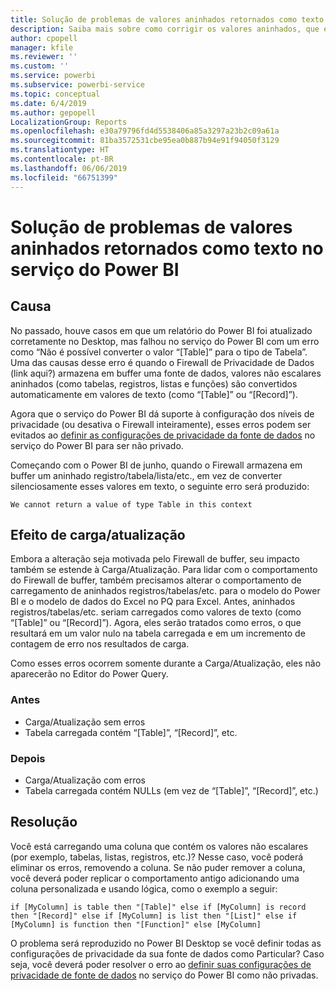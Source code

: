 ```yaml
---
title: Solução de problemas de valores aninhados retornados como texto no serviço do Power BI
description: Saiba mais sobre como corrigir os valores aninhados, que estão sendo convertidos em uma cadeia de caracteres ao usar configurações de privacidade de fonte de dados inadequada
author: cpopell
manager: kfile
ms.reviewer: ''
ms.custom: ''
ms.service: powerbi
ms.subservice: powerbi-service
ms.topic: conceptual
ms.date: 6/4/2019
ms.author: gepopell
LocalizationGroup: Reports
ms.openlocfilehash: e30a79796fd4d5538406a85a3297a23b2c09a61a
ms.sourcegitcommit: 81ba3572531cbe95ea0b887b94e91f94050f3129
ms.translationtype: HT
ms.contentlocale: pt-BR
ms.lasthandoff: 06/06/2019
ms.locfileid: "66751399"
---
```

# <a name="troubleshooting-nested-values-returned-as-text-in-power-bi-service"></a>Solução de problemas de valores aninhados retornados como texto no serviço do Power BI

## <a name="cause"></a>Causa

No passado, houve casos em que um relatório do Power BI foi atualizado corretamente no Desktop, mas falhou no serviço do Power BI com um erro como “Não é possível converter o valor “[Table]” para o tipo de Tabela”. Uma das causas desse erro é quando o Firewall de Privacidade de Dados (link aqui?) armazena em buffer uma fonte de dados, valores não escalares aninhados (como tabelas, registros, listas e funções) são convertidos automaticamente em valores de texto (como “[Table]” ou “[Record]”).

Agora que o serviço do Power BI dá suporte à configuração dos níveis de privacidade (ou desativa o Firewall inteiramente), esses erros podem ser evitados ao [definir as configurações de privacidade da fonte de dados](https://powerbi.microsoft.com/en-us/blog/privacy-levels-for-cloud-data-sources/) no serviço do Power BI para ser não privado.

Começando com o Power BI de junho, quando o Firewall armazena em buffer um aninhado registro/tabela/lista/etc., em vez de converter silenciosamente esses valores em texto, o seguinte erro será produzido: 

`We cannot return a value of type Table in this context`

## <a name="effect-on-loadrefresh"></a>Efeito de carga/atualização

Embora a alteração seja motivada pelo Firewall de buffer, seu impacto também se estende à Carga/Atualização. Para lidar com o comportamento do Firewall de buffer, também precisamos alterar o comportamento de carregamento de aninhados registros/tabelas/etc. para o modelo do Power BI e o modelo de dados do Excel no PQ para Excel. Antes, aninhados registros/tabelas/etc. seriam carregados como valores de texto (como “[Table]” ou “[Record]”). Agora, eles serão tratados como erros, o que resultará em um valor nulo na tabela carregada e em um incremento de contagem de erro nos resultados de carga.

Como esses erros ocorrem somente durante a Carga/Atualização, eles não aparecerão no Editor do Power Query.

### <a name="before"></a>Antes

- Carga/Atualização sem erros
- Tabela carregada contém “[Table]”, “[Record]”, etc.
 

### <a name="after"></a>Depois

- Carga/Atualização com erros
- Tabela carregada contém NULLs (em vez de “[Table]”, “[Record]”, etc.)
 

## <a name="resolution"></a>Resolução

Você está carregando uma coluna que contém os valores não escalares (por exemplo, tabelas, listas, registros, etc.)?
Nesse caso, você poderá eliminar os erros, removendo a coluna.
Se não puder remover a coluna, você deverá poder replicar o comportamento antigo adicionando uma coluna personalizada e usando lógica, como o exemplo a seguir:

`if [MyColumn] is table then "[Table]" else if [MyColumn] is record then "[Record]" else if [MyColumn] is list then "[List]" else if [MyColumn] is function then "[Function]" else [MyColumn]`

O problema será reproduzido no Power BI Desktop se você definir todas as configurações de privacidade da sua fonte de dados como Particular?
Caso seja, você deverá poder resolver o erro ao [definir suas configurações de privacidade de fonte de dados](https://powerbi.microsoft.com/en-us/blog/privacy-levels-for-cloud-data-sources/) no serviço do Power BI como não privadas.
